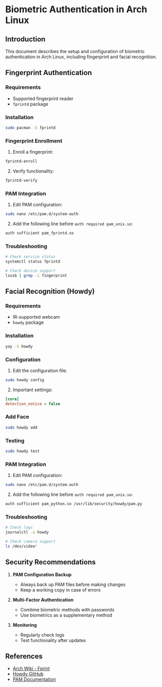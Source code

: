 # Biometric Authentication in Arch Linux

## Introduction
This document describes the setup and configuration of biometric authentication in Arch Linux, including fingerprint and facial recognition.

## Fingerprint Authentication

### Requirements
- Supported fingerprint reader
- `fprintd` package

### Installation
```bash
sudo pacman -S fprintd
```

### Fingerprint Enrollment
1. Enroll a fingerprint:
```bash
fprintd-enroll
```
2. Verify functionality:
```bash
fprintd-verify
```

### PAM Integration
1. Edit PAM configuration:
```bash
sudo nano /etc/pam.d/system-auth
```
2. Add the following line before `auth required pam_unix.so`:
```bash
auth sufficient pam_fprintd.so
```

### Troubleshooting
```bash
# Check service status
systemctl status fprintd

# Check device support
lsusb | grep -i fingerprint
```

## Facial Recognition (Howdy)

### Requirements
- IR-supported webcam
- `howdy` package

### Installation
```bash
yay -S howdy
```

### Configuration
1. Edit the configuration file:
```bash
sudo howdy config
```
2. Important settings:
```ini
[core]
detection_notice = false
```

### Add Face
```bash
sudo howdy add
```

### Testing
```bash
sudo howdy test
```

### PAM Integration
1. Edit PAM configuration:
```bash
sudo nano /etc/pam.d/system-auth
```
2. Add the following line before `auth required pam_unix.so`:
```bash
auth sufficient pam_python.so /usr/lib/security/howdy/pam.py
```

### Troubleshooting
```bash
# Check logs
journalctl -u howdy

# Check camera support
ls /dev/video*
```

## Security Recommendations

1. **PAM Configuration Backup**
   - Always back up PAM files before making changes
   - Keep a working copy in case of errors

2. **Multi-Factor Authentication**
   - Combine biometric methods with passwords
   - Use biometrics as a supplementary method

3. **Monitoring**
   - Regularly check logs
   - Test functionality after updates

## References
- [Arch Wiki - Fprint](https://wiki.archlinux.org/title/Fprint)
- [Howdy GitHub](https://github.com/boltgolt/howdy)
- [PAM Documentation](https://linux.die.net/man/8/pam) 